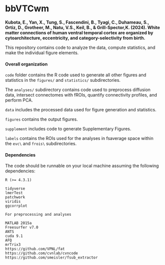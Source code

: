# bbVTCwm

**Kubota, E., Yan, X., Tung, S., Fascendini, B., Tyagi, C., Duhameau, S., 
Ortiz, D., Grotheer, M., Natu, V.S., Keil, B., & Grill-Spector,K. (2024).
White matter connections of human ventral temporal cortex are 
organized by cytoarchitecture, eccentricity, and category-selectivity from birth.**


This repository contains code to analyze the data, compute statistics, and make the individual figure elements. 

#### Overall organization 
`code` folder contains the R code used to generate all other figures and statistics in the `figures/` and `statistics/` subdirectories. 

The `analyses/` subdirectory contains code used to preprocess diffusion data, intersect connectomes with fROIs, quantify connectivity profiles, and perform PCA.

`data` includes the processed data used for figure generation and statistics.

`figures` contains the output figures. 

`supplement` includes code to generate Supplementary Figures. 

`labels` contains the ROIs used for the analyses in fsaverage space within the `evc\` and `frois\` subdirectories.

#### Dependencies
The code should be runnable on your local machine assuming the following dependencies:

```
R (>= 4.3.1)

tidyverse
lmerTest
patchwork
viridis 
ggcorrplot

```

```
For preprocessing and analyses

MATLAB 2015a
Freesurfer v7.0 
ANTS
cuda 9.1
AFQ
mrTrix3
https://github.com/VPNL/fat
https://github.com/cvnlab/cvncode
https://github.com/smeisler/fsub_extractor

```
